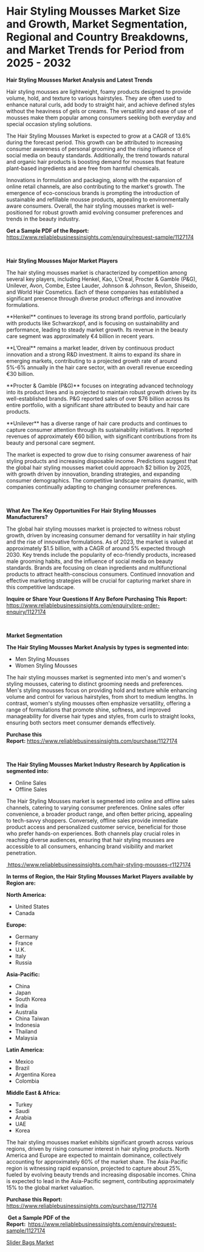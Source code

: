 <p><h1>Hair Styling Mousses Market Size and Growth, Market Segmentation, Regional and Country Breakdowns, and Market Trends for Period from 2025 -  2032</h1></p><p><strong>Hair Styling Mousses Market Analysis and Latest Trends</strong></p>
<p><p>Hair styling mousses are lightweight, foamy products designed to provide volume, hold, and texture to various hairstyles. They are often used to enhance natural curls, add body to straight hair, and achieve defined styles without the heaviness of gels or creams. The versatility and ease of use of mousses make them popular among consumers seeking both everyday and special occasion styling solutions.</p><p>The Hair Styling Mousses Market is expected to grow at a CAGR of 13.6% during the forecast period. This growth can be attributed to increasing consumer awareness of personal grooming and the rising influence of social media on beauty standards. Additionally, the trend towards natural and organic hair products is boosting demand for mousses that feature plant-based ingredients and are free from harmful chemicals. </p><p>Innovations in formulation and packaging, along with the expansion of online retail channels, are also contributing to the market's growth. The emergence of eco-conscious brands is prompting the introduction of sustainable and refillable mousse products, appealing to environmentally aware consumers. Overall, the hair styling mousses market is well-positioned for robust growth amid evolving consumer preferences and trends in the beauty industry.</p></p>
<p><strong>Get a Sample PDF of the Report:&nbsp;</strong> <a href="https://www.reliablebusinessinsights.com/enquiry/request-sample/1127174?utm_campaign=2224&utm_medium=2&utm_source=Github&utm_content=ia&utm_term=08022025&utm_id=hair-styling-mousses">https://www.reliablebusinessinsights.com/enquiry/request-sample/1127174</a></p>
<p>&nbsp;</p>
<p><strong>Hair Styling Mousses Major Market Players</strong></p>
<p><p>The hair styling mousses market is characterized by competition among several key players, including Henkel, Kao, L'Oreal, Procter & Gamble (P&G), Unilever, Avon, Combe, Estee Lauder, Johnson & Johnson, Revlon, Shiseido, and World Hair Cosmetics. Each of these companies has established a significant presence through diverse product offerings and innovative formulations.</p><p>**Henkel** continues to leverage its strong brand portfolio, particularly with products like Schwarzkopf, and is focusing on sustainability and performance, leading to steady market growth. Its revenue in the beauty care segment was approximately €4 billion in recent years.</p><p>**L’Oreal** remains a market leader, driven by continuous product innovation and a strong R&D investment. It aims to expand its share in emerging markets, contributing to a projected growth rate of around 5%-6% annually in the hair care sector, with an overall revenue exceeding €30 billion.</p><p>**Procter & Gamble (P&G)** focuses on integrating advanced technology into its product lines and is projected to maintain robust growth driven by its well-established brands. P&G reported sales of over $76 billion across its entire portfolio, with a significant share attributed to beauty and hair care products.</p><p>**Unilever** has a diverse range of hair care products and continues to capture consumer attention through its sustainability initiatives. It reported revenues of approximately €60 billion, with significant contributions from its beauty and personal care segment.</p><p>The market is expected to grow due to rising consumer awareness of hair styling products and increasing disposable income. Predictions suggest that the global hair styling mousses market could approach $2 billion by 2025, with growth driven by innovation, branding strategies, and expanding consumer demographics. The competitive landscape remains dynamic, with companies continually adapting to changing consumer preferences.</p></p>
<p>&nbsp;</p>
<p><strong>What Are The Key Opportunities For Hair Styling Mousses Manufacturers?</strong></p>
<p><p>The global hair styling mousses market is projected to witness robust growth, driven by increasing consumer demand for versatility in hair styling and the rise of innovative formulations. As of 2023, the market is valued at approximately $1.5 billion, with a CAGR of around 5% expected through 2030. Key trends include the popularity of eco-friendly products, increased male grooming habits, and the influence of social media on beauty standards. Brands are focusing on clean ingredients and multifunctional products to attract health-conscious consumers. Continued innovation and effective marketing strategies will be crucial for capturing market share in this competitive landscape.</p></p>
<p><strong>Inquire or Share Your Questions If Any Before Purchasing This Report:</strong> <a href="https://www.reliablebusinessinsights.com/enquiry/pre-order-enquiry/1127174?utm_campaign=2224&utm_medium=2&utm_source=Github&utm_content=ia&utm_term=08022025&utm_id=hair-styling-mousses">https://www.reliablebusinessinsights.com/enquiry/pre-order-enquiry/1127174</a></p>
<p>&nbsp;</p>
<p><strong>Market Segmentation</strong></p>
<p><strong>The Hair Styling Mousses Market Analysis by types is segmented into:</strong></p>
<p><ul><li>Men Styling Mousses</li><li>Women Styling Mousses</li></ul></p>
<p><p>The hair styling mousses market is segmented into men's and women's styling mousses, catering to distinct grooming needs and preferences. Men's styling mousses focus on providing hold and texture while enhancing volume and control for various hairstyles, from short to medium lengths. In contrast, women's styling mousses often emphasize versatility, offering a range of formulations that promote shine, softness, and improved manageability for diverse hair types and styles, from curls to straight looks, ensuring both sectors meet consumer demands effectively.</p></p>
<p><strong>Purchase this Report:&nbsp;</strong><a href="https://www.reliablebusinessinsights.com/purchase/1127174?utm_campaign=2224&utm_medium=2&utm_source=Github&utm_content=ia&utm_term=08022025&utm_id=hair-styling-mousses">https://www.reliablebusinessinsights.com/purchase/1127174</a></p>
<p>&nbsp;</p>
<p><strong>The Hair Styling Mousses Market Industry Research by Application is segmented into:</strong></p>
<p><ul><li>Online Sales</li><li>Offline Sales</li></ul></p>
<p><p>The Hair Styling Mousses market is segmented into online and offline sales channels, catering to varying consumer preferences. Online sales offer convenience, a broader product range, and often better pricing, appealing to tech-savvy shoppers. Conversely, offline sales provide immediate product access and personalized customer service, beneficial for those who prefer hands-on experiences. Both channels play crucial roles in reaching diverse audiences, ensuring that hair styling mousses are accessible to all consumers, enhancing brand visibility and market penetration.</p></p>
<p><a href="https://www.reliablebusinessinsights.com/hair-styling-mousses-r1127174?utm_campaign=2224&utm_medium=2&utm_source=Github&utm_content=ia&utm_term=08022025&utm_id=hair-styling-mousses">&nbsp;https://www.reliablebusinessinsights.com/hair-styling-mousses-r1127174</a></p>
<p><strong>In terms of Region, the Hair Styling Mousses Market Players available by Region are:</strong></p>
<p>
    <p> <strong> North America: </strong>
        <ul>
            <li>United States</li>
            <li>Canada</li>
        </ul>
        </p> 
    <p> <strong> Europe: </strong>
        <ul>
            <li>Germany</li>
            <li>France</li>
            <li>U.K.</li>
            <li>Italy</li>
            <li>Russia</li>
        </ul>
        </p> 
    <p> <strong> Asia-Pacific: </strong>
        <ul>
            <li>China</li>
            <li>Japan</li>
            <li>South Korea</li>
            <li>India</li>
            <li>Australia</li>
            <li>China Taiwan</li>
            <li>Indonesia</li>
            <li>Thailand</li>
            <li>Malaysia</li>
        </ul>
        </p> 
    <p> <strong> Latin America: </strong>
        <ul>
            <li>Mexico</li>
            <li>Brazil</li>
            <li>Argentina Korea</li>
            <li>Colombia</li>
        </ul>
        </p> 
    <p> <strong> Middle East & Africa: </strong>
        <ul>
            <li>Turkey</li>
            <li>Saudi</li>
            <li>Arabia</li>
            <li>UAE</li>
            <li>Korea</li>
        </ul>
    </p>
    </p>
<p><p>The hair styling mousses market exhibits significant growth across various regions, driven by rising consumer interest in hair styling products. North America and Europe are expected to maintain dominance, collectively accounting for approximately 60% of the market share. The Asia-Pacific region is witnessing rapid expansion, projected to capture about 25%, fueled by evolving beauty trends and increasing disposable incomes. China is expected to lead in the Asia-Pacific segment, contributing approximately 15% to the global market valuation.</p></p>
<p><strong>Purchase this Report: </strong><a href="https://www.reliablebusinessinsights.com/purchase/1127174?utm_campaign=2224&utm_medium=2&utm_source=Github&utm_content=ia&utm_term=08022025&utm_id=hair-styling-mousses">https://www.reliablebusinessinsights.com/purchase/1127174</a></p>
<p>&nbsp;<strong>Get a Sample PDF of the Report:&nbsp;&nbsp;</strong><a href="https://www.reliablebusinessinsights.com/enquiry/request-sample/1127174?utm_campaign=2224&utm_medium=2&utm_source=Github&utm_content=ia&utm_term=08022025&utm_id=hair-styling-mousses">https://www.reliablebusinessinsights.com/enquiry/request-sample/1127174</a></p>
<p><strong></strong></p>
<p><p><a href="https://github.com/bensemilia864/Market-Research-Report-List-1/blob/main/slider-bags-market.md?utm_campaign=2224&utm_medium=2&utm_source=Github&utm_content=ia&utm_term=08022025&utm_id=hair-styling-mousses">Slider Bags Market</a></p></p>